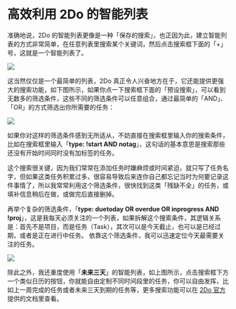 # 高效利用 2Do 的智能列表

准确地说，2Do 的智能列表更像是一种「保存的搜索」，也正因为此，建立智能列表的方式非常简单，在任意列表里搜索某个关键词，然后点击搜索框下面的「+」号，这就是一个智能列表了。



![](https://ebookimage.dailyio.cn/2019/04/29/15565170766689.png)


这当然仅仅是一个最简单的列表，2Do 真正令人兴奋地方在于，它还能提供更强大的搜索功能，如下图所示，如果你点一下搜索框下面的「预设搜索」，可以看到无数多的筛选条件，这些不同的筛选条件可以任意组合，通过最简单的「AND」、「OR」的方式筛选出你所需要的任务：



![](https://ebookimage.dailyio.cn/2019/04/29/15565171053629.png)


如果你对这样的筛选条件感到无所适从，不妨直接在搜索框里输入你的搜索条件，比如在搜索框里输入「**type: !start AND notag**」，这句话的基本意思是搜索那些还没有开始时间同时没有加标签的任务。


这个搜索很关键，因为我们常常在添加任务时嫌麻烦或时间紧迫，就只写了任务名字，但如果这类任务积累过多，很容易导致后来连你自己都忘记当时为何要记录这件事情了，所以我常常利用这个筛选条件，很快找到这类「残缺不全」的任务，或填补信息稍后在做，或做完后直接删掉。

再举个复杂的筛选条件，「**type: duetoday OR overdue OR inprogress AND !proj**」，这是我每天必须关注的一个列表，如果拆解这个搜索条件，其逻辑关系是：首先不是项目，而是任务（Task），其次可以是今天截止，也可以是已经过期，或者是正在进行中任务。 依靠这个筛选条件，我可以迅速定位今天最需要关注的任务。





![](https://ebookimage.dailyio.cn/2019/04/29/15565171171551.png)


除此之外，我还重度使用「**未来三天**」的智能列表，如上图所示，点击搜索框下方一个类似日历的按钮，你就能自由定制不同时间段里的任务，你可以自由发挥，比如上一周完成的任务或者未来三天到期的任务等，更多搜索功能可以在 [2Do 官方](https://www.2doapp.com/)提供的文档里查看。
